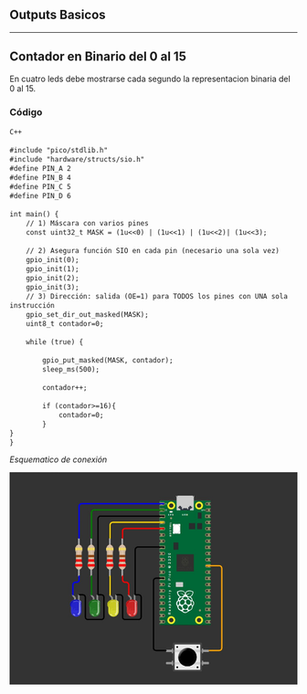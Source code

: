 ## Outputs Basicos

---

## Contador en Binario del 0 al 15

En cuatro leds debe mostrarse cada segundo la representacion binaria del 0 al 15.

### Código
``` codigo
C++

#include "pico/stdlib.h"
#include "hardware/structs/sio.h"
#define PIN_A 2
#define PIN_B 4
#define PIN_C 5
#define PIN_D 6

int main() {
    // 1) Máscara con varios pines
    const uint32_t MASK = (1u<<0) | (1u<<1) | (1u<<2)| (1u<<3);

    // 2) Asegura función SIO en cada pin (necesario una sola vez)
    gpio_init(0);
    gpio_init(1);
    gpio_init(2);
    gpio_init(3);
    // 3) Dirección: salida (OE=1) para TODOS los pines con UNA sola instrucción
    gpio_set_dir_out_masked(MASK);
    uint8_t contador=0;

    while (true) {

        gpio_put_masked(MASK, contador);
        sleep_ms(500);
        
        contador++;

        if (contador>=16){
            contador=0;
        }
}
}

```

*Esquematico de conexión*

![Diagrama del sistema](../recursos/imgs/esquematico_tarea2.jpg)